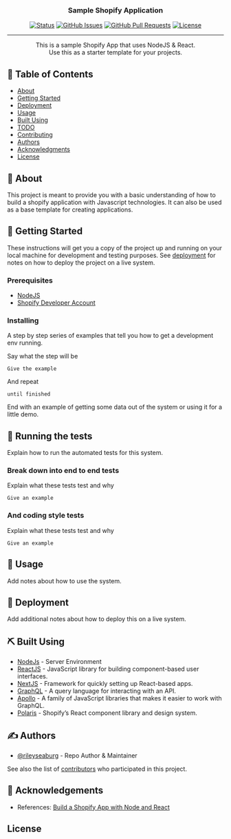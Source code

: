 <!-- <p align="center">
  <a href="" rel="noopener">
 <img width=200px height=200px src="https://i.imgur.com/6wj0hh6.jpg" alt="Project logo"></a>
</p> -->

<h3 align="center">Sample Shopify Application</h3>


<div align="center">

[![Status](https://img.shields.io/badge/status-active-success.svg)]()
[![GitHub Issues](https://img.shields.io/github/issues/RileySeaburg/shopify-nodejs-starter-app.svg)](https://github.com/RileySeaburg/shopify-nodejs-starter-app/issues)
[![GitHub Pull Requests](https://img.shields.io/github/issues-pr/RileySeaburg/shopify-nodejs-starter-app.svg)](https://github.com/RileySeaburg/shopify-nodejs-starter-app/pulls)
[![License](https://img.shields.io/badge/license-MIT-blue.svg)](/LICENSE)

</div>

---

<p align="center"> This is a sample Shopify App that uses NodeJS & React.
    <br> Use this as a starter template for your projects.
</p>

## 📝 Table of Contents

- [About](#about)
- [Getting Started](#getting_started)
- [Deployment](#deployment)
- [Usage](#usage)
- [Built Using](#built_using)
- [TODO](../TODO.md)
- [Contributing](../CONTRIBUTING.md)
- [Authors](#authors)
- [Acknowledgments](#acknowledgement)
- [License](#license)

## 🧐 About <a name = "about"></a>

This project is meant to provide you with a basic understanding of how to build a shopify application with Javascript technologies. It can also be used as a base template for creating applications.

## 🏁 Getting Started <a name = "getting_started"></a>

These instructions will get you a copy of the project up and running on your local machine for development and testing purposes. See [deployment](#deployment) for notes on how to deploy the project on a live system.

### Prerequisites

- [NodeJS](https://nodejs.org/en/)
- [Shopify Developer Account](https://partners.shopify.com/signup)


### Installing

A step by step series of examples that tell you how to get a development env running.

Say what the step will be

```
Give the example
```

And repeat

```
until finished
```

End with an example of getting some data out of the system or using it for a little demo.

## 🔧 Running the tests <a name = "tests"></a>

Explain how to run the automated tests for this system.

### Break down into end to end tests

Explain what these tests test and why

```
Give an example
```

### And coding style tests

Explain what these tests test and why

```
Give an example
```

## 🎈 Usage <a name="usage"></a>

Add notes about how to use the system.

## 🚀 Deployment <a name = "deployment"></a>

Add additional notes about how to deploy this on a live system.

## ⛏️ Built Using <a name = "built_using"></a>

- [NodeJs](https://nodejs.org/en/) - Server Environment
- [ReactJS](https://reactjs.org/) - JavaScript library for building component-based user interfaces.
- [NextJS](https://nextjs.org/) - Framework for quickly setting up React-based apps.
- [GraphQL](https://graphql.org/) - A query language for interacting with an API.
- [Apollo](https://www.apollographql.com/) - A family of JavaScript libraries that makes it easier to work with GraphQL. 
- [Polaris](https://polaris.shopify.com/) - Shopify’s React component library and design system.

## ✍️ Authors <a name = "authors"></a>

- [@rileyseaburg](https://github.com/rileyseaburg) - Repo Author & Maintainer

See also the list of [contributors](https://github.com/RileySeaburg/shopify-nodejs-starter-app/contributors) who participated in this project.

## 🎉 Acknowledgements <a name = "acknowledgement"></a>

- References: [Build a Shopify App with Node and React](https://shopify.dev/tutorials/build-a-shopify-app-with-node-and-react)


## License <a name = "license"></a>
